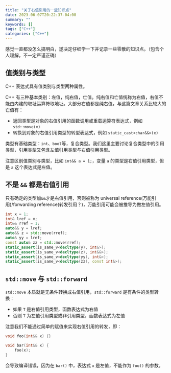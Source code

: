 ```yaml
---
title: "关于右值引用的一些知识点"
date: 2023-06-07T20:22:37-04:00
summary: ""
keywords: []
tags: ["C++"]
categories: ["C++"]
---
```

感觉一直都没怎么搞明白，遂决定仔细学一下并记录一些零散的知识点。（包含个人理解，不一定严谨正确）
<!--more-->

## 值类别与类型

C++ 表达式具有值类别与类型两种属性。

C++ 有三种基本类别：左值，纯右值，亡值。纯右值和亡值统称为右值，右值不能由内建的取址运算符取地址。大部分右值都是纯右值，与这篇文章关系比较大的亡值有：

- 返回类型是对象的右值引用的函数调用或重载运算符表达式，例如 `std::move(x)`
- 转换到对象的右值引用类型的转型表达式，例如 `static_cast<char&&>(x)`

类型有基础类型：`int`、`bool`等，复合类型。我们这里主要讨论复合类型中的引用类型，引用类型又包含左值引用类型与右值引用类型。

注意区别值类别与类型，比如 `int&& a = 1;`，变量 `a` 的类型是右值引用类型，但是 `a` 这个表达式是左值。

## 不是 `&&` 都是右值引用

只有确定的类型加`&&`才是右值引用，否则被称为 universal reference(万能引用)/forwarding reference(转发引用？)，万能引用可能会被推导为做左值引用。

```cpp
int x = 1;
int& lref = x;
int&& rref = 1;
auto&& y = lref;
auto&& z = std::move(rref);
auto& yy = lref;
const auto& zz = std::move(rref);
static_assert(is_same_v<decltype(y), int&>);
static_assert(is_same_v<decltype(z), int&&>);
static_assert(is_same_v<decltype(yy), int&>);
static_assert(is_same_v<decltype(zz), const int&>);
```

## `std::move` 与 `std::forward`

`std::move` 本质就是无条件转换成右值引用，`std::forward` 是有条件的类型转换：

- 如果 `T` 是右值引用类型，函数表达式为右值
- 否则 `T` 为左值引用类型或非引用类型，函数表达式为左值

注意我们不能通过简单的赋值来实现右值引用的转发，即：

```cpp
void foo(int&& x) {}

void bar(int&& x) {
    foo(x);
}
```

会导致编译错误，因为在 `bar()` 中，表达式 `x` 是左值，不能作为 `foo()` 的参数。

